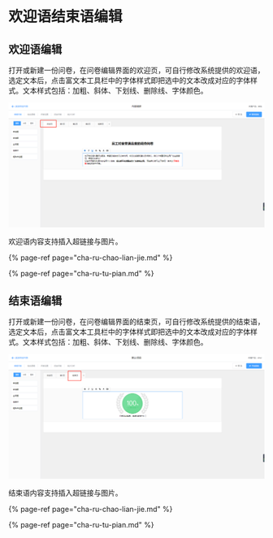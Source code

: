 # 欢迎语结束语编辑

## 欢迎语编辑

打开或新建一份问卷，在问卷编辑界面的欢迎页，可自行修改系统提供的欢迎语，选定文本后，点击富文本工具栏中的字体样式即把选中的文本改成对应的字体样式。文本样式包括：加粗、斜体、下划线、删除线、字体颜色。

![&#x6B22;&#x8FCE;&#x9875;&#x7F16;&#x8F91;](../../.gitbook/assets/image%20%2820%29.png)

欢迎语内容支持插入超链接与图片。

{% page-ref page="cha-ru-chao-lian-jie.md" %}

{% page-ref page="cha-ru-tu-pian.md" %}

## 结束语编辑

打开或新建一份问卷，在问卷编辑界面的结束页，可自行修改系统提供的结束语，选定文本后，点击富文本工具栏中的字体样式即把选中的文本改成对应的字体样式。文本样式包括：加粗、斜体、下划线、删除线、字体颜色。

![&#x7ED3;&#x675F;&#x8BED;&#x7F16;&#x8F91;](../../.gitbook/assets/image%20%28233%29.png)

结束语内容支持插入超链接与图片。

{% page-ref page="cha-ru-chao-lian-jie.md" %}

{% page-ref page="cha-ru-tu-pian.md" %}

